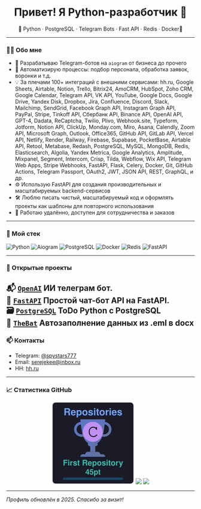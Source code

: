 <h1 align="center">Привет! Я Python-разработчик 👋</h1>

<p align="center">
🔹 Python · PostgreSQL · Telegram Bots · Fast API · Redis · Docker🔹 
</p>

---

### 🧑‍💻 Обо мне

- 🚀 Разрабатываю Telegram-ботов на `aiogram` от бизнеса до прочего 
- 🧠 Автоматизирую процессы: подбор персонала, обработка заявок, воронки и т.д.  
- 💡 За плечами 100+ интеграций с внешними сервисами: hh.ru, Google Sheets, Airtable, Notion, Trello, Bitrix24, AmoCRM, HubSpot, Zoho CRM, Google Calendar, Telegram API, VK API, YouTube, Google Docs, Google Drive, Yandex Disk, Dropbox, Jira, Confluence, Discord, Slack, Mailchimp, SendGrid, Facebook Graph API, Instagram Graph API, PayPal, Stripe, Tinkoff API, Сбербанк API, Binance API, OpenAI API, GPT-4, Dadata, ReCaptcha, Twilio, Plivo, Webhook.site, Typeform, Jotform, Notion API, ClickUp, Monday.com, Miro, Asana, Calendly, Zoom API, Microsoft Graph, Outlook, Office365, GitHub API, GitLab API, Vercel API, Netlify, Render, Railway, Firebase, Supabase, PocketBase, Airtable API, Retool, Metabase, Redash, PostgreSQL, MySQL, MongoDB, Redis, Elasticsearch, Algolia, Yandex Metrica, Google Analytics, Amplitude, Mixpanel, Segment, Intercom, Crisp, Tilda, Webflow, Wix API, Telegram Web Apps, Stripe Webhooks, FastAPI, Flask, Celery, Docker, Git, GitHub Actions, Telegram Passport, OAuth2, JWT, JSON API, REST, GraphQL, и др.
- ⚙️ Использую FastAPI для создания производительных и масштабируемых backend-сервисов
- 🛠 Люблю писать чистый, масштабируемый код и оформлять проекты как шаблоны для повторного использования  
- 📍 Работаю удалённо, доступен для сотрудничества и заказов

---

### 🧰 Мой стек

![Python](https://img.shields.io/badge/Python-3776AB?style=for-the-badge&logo=python&logoColor=white)
![Aiogram](https://img.shields.io/badge/Aiogram-2C2F33?style=for-the-badge&logo=telegram&logoColor=white)
![PostgreSQL](https://img.shields.io/badge/PostgreSQL-4169E1?style=for-the-badge&logo=postgresql&logoColor=white)
![Docker](https://img.shields.io/badge/Docker-2496ED?style=for-the-badge&logo=docker&logoColor=white)
![Redis](https://img.shields.io/badge/Redis-DC382D?style=for-the-badge&logo=redis&logoColor=white)
![FastAPI](https://img.shields.io/badge/FastAPI-009688?style=for-the-badge&logo=fastapi&logoColor=white)

---

### 🚀 Открытые проекты

📬 [`OpenAI`](https://github.com/serejekee/echogram)
ИИ телеграм бот.  
🤖 [`FastAPI`](https://github.com/serejekee/eco_bot) 
 Простой чат-бот API на FastAPI.  
🗃️ [`PostgreSQL`](https://github.com/serejekee/crud_app)
ToDo Python с PostgreSQL  
📧 [`TheBat`](https://github.com/serejekee/thebat_parser)
Автозаполнение данных из .eml в docx
---

### 📫 Контакты

- Telegram: [@spystars777](https://t.me/spystars777)  
- Email: serejekee@inbox.ru  
- HH: [hh.ru](https://hh.ru/resume/83649e4cff0452400c0039ed1f7459486a7363)  

---

### 📈 Статистика GitHub

<p align="center">
  <img src="rep.svg" />
  <img src="https://github-readme-stats.vercel.app/api?username=serejekee&show_icons=true&theme=tokyonight" width="350" />
  <img src="https://github-readme-stats.vercel.app/api/top-langs/?username=serejekee&theme=tokyonight" width="300" />
</p>

---

_Профиль обновлён в 2025. Спасибо за визит!_

